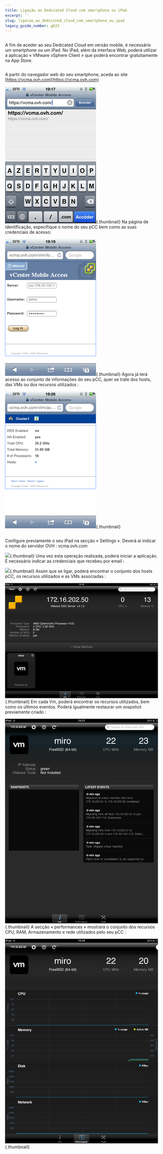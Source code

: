 ```yaml
---
title: Ligação ao Dedicated Cloud com smartphone ou iPad.
excerpt: ''
slug: ligacao_ao_dedicated_cloud_com_smartphone_ou_ipad
legacy_guide_number: g623
---
```



## 
A fim de aceder ao seu Dedicated Cloud em versão mobile, é necessário um smartphone ou um iPad. No iPad, além da interface Web, poderá utilizar a aplicação « VMware vSphere Client » que poderá encontrar gratuitamente na App Store.


## 
A partir do navegador web do seu smartphone, aceda ao site [https://vcma.ovh.com](https://vcma.ovh.com)

![](images/img_148.jpg){.thumbnail}
Na página de identificação, especifique o nome do seu pCC bem como as suas credenciais de acesso:

![](images/img_149.jpg){.thumbnail}
Agora já terá acesso ao conjunto de informações do seu pCC, quer se trate dos hosts, das VMs ou dos recursos utilizados :

![](images/img_150.jpg){.thumbnail}


## 
Configure previamente o seu iPad na secção « Settings ». Deverá aí indicar o nome do servidor OVH :  vcma.ovh.com

![](images/img_147.jpg){.thumbnail}
Uma vez esta operação realizada, poderá iniciar a aplicação. É necessário indicar as credenciais que recebeu por email :

![](images/img_15.jpg){.thumbnail}
Assim que se ligar, poderá encontrar o conjunto dos hosts pCC, os recursos utilizados e as VMs associadas :

![](images/img_152.jpg){.thumbnail}
Em cada Vm, poderá encontrar os recursos utilizados, bem como os últimos eventos. Poderá igualmente restaurar um snapshot previamente criado :

![](images/img_153.jpg){.thumbnail}
A secção « performances » mostrará o conjunto dos recursos CPU, RAM, Armazenamento e rede utilizados pelo seu pCC :

![](images/img_154.jpg){.thumbnail}

